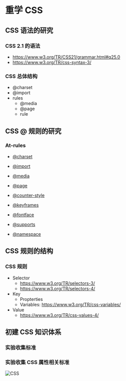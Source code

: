 # 重学 CSS

## CSS 语法的研究

### CSS 2.1 的语法

* https://www.w3.org/TR/CSS21/grammar.html#q25.0
* https://www.w3.org/TR/css-syntax-3/



### CSS 总体结构

* @charset
* @import
* rules
  * @media
  * @page
  * rule

## CSS @ 规则的研究

### At-rules

* [@charset](https://www.w3.org/TR/css-syntax-3/)

* [@import](https://www.w3.org/TR/css-cascade-4/)

* [@media](https://www.w3.org/TR/css3-conditional/)

* [@page](https://www.w3.org/TR/css-page-3/)

* [@counter-style](https://www.w3.org/TR/css-counter-styles-3/)

* [@keyframes](https://www.w3.org/TR/css-animations-1/)

* [@fontface](https://www.w3.org/TR/css-fonts-3/)

* [@supports](https://www.w3.org/TR/css3-conditional/)

* [@namespace](https://www.w3.org/TR/css-namespaces-3/)

  

## CSS 规则的结构

### CSS 规则

* Selector
  * https://www.w3.org/TR/selectors-3/
  * https://www.w3.org/TR/selectors-4/
* Key
  * Propterties
  * Variables: https://www.w3.org/TR/css-variables/
* Value
  * https://www.w3.org/TR/css-values-4/

## 初建 CSS 知识体系

### 实验收集标准

### 实验收集 CSS 属性相关标准

![CSS](https://tva1.sinaimg.cn/large/007S8ZIlgy1gfcj24yw4vj30u01afwjk.jpg)

